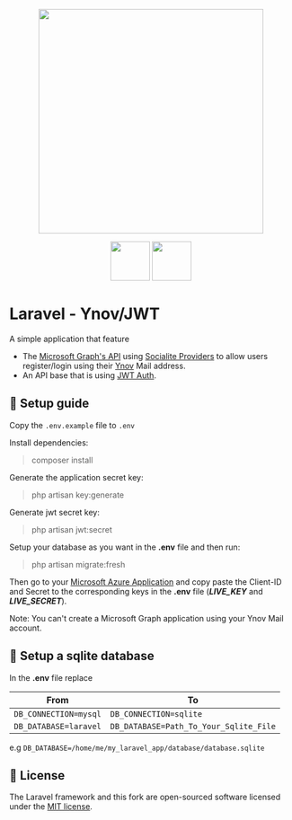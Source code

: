 <p align="center">
	<img src="https://res.cloudinary.com/dtfbvvkyp/image/upload/v1566331377/laravel-logolockup-cmyk-red.svg" width="400">
</p>
<p align="center">
    <img src="https://www.frenchtechbordeaux.com/wp-content/uploads/2019/02/logo_ynov_campus_rvb.png" height="70">
    <img src="https://imgur.com/uzHSqWC.png" height="70">
</p>

# Laravel - Ynov/JWT
A simple application that feature 
- The [Microsoft Graph's API](https://docs.microsoft.com/fr-fr/graph/overview)
  using [Socialite Providers](https://socialiteproviders.netlify.com/)
  to allow users register/login using their [Ynov](https://www.ynov.com/) Mail address.
- An API base that is using [JWT Auth](https://github.com/tymondesigns/jwt-auth). 

## 🔧 Setup guide

Copy the ``.env.example`` file to ``.env``

Install dependencies:
> composer install

Generate the application secret key:

> php artisan key:generate

Generate jwt secret key:

> php artisan jwt:secret

Setup your database as you want in the **.env** file and then run:

> php artisan migrate:fresh

Then go to your
[Microsoft Azure Application](https://portal.azure.com/#blade/Microsoft_AAD_IAM/ActiveDirectoryMenuBlade/RegisteredApps)
and copy paste the Client-ID and Secret to the corresponding keys in the **.env** file
(***LIVE_KEY*** and ***LIVE_SECRET***).

Note: You can't create a Microsoft Graph application using your Ynov Mail account.

## 💾 Setup a sqlite database

In the **.env** file replace

| From | To |
| --- | --- |
| `DB_CONNECTION=mysql` | `DB_CONNECTION=sqlite` |
| `DB_DATABASE=laravel` | `DB_DATABASE=Path_To_Your_Sqlite_File` |

e.g `DB_DATABASE=/home/me/my_laravel_app/database/database.sqlite`

## 📜 License

The Laravel framework and this fork are open-sourced software licensed under the [MIT license](https://opensource.org/licenses/MIT).
